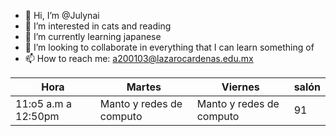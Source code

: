 - 👋 Hi, I’m @Julynai
- 👀 I’m interested in cats and reading
- 🌱 I’m currently learning japanese
- 💞️ I’m looking to collaborate in everything that I can learn something of
- 📫 How to reach me: a200103@lazarocardenas.edu.mx

| Hora                 | Martes                    | Viernes                  | salón |
|----------------------|---------------------------|--------------------------|-------|
| 11:o5 a.m  a 12:50pm |  Manto y redes de computo | Manto y redes de computo | 91    |


<!---
Julynai/Julynai is a ✨ special ✨ repository because its `README.md` (this file) appears on your GitHub profile.
You can click the Preview link to take a look at your changes.
--->
